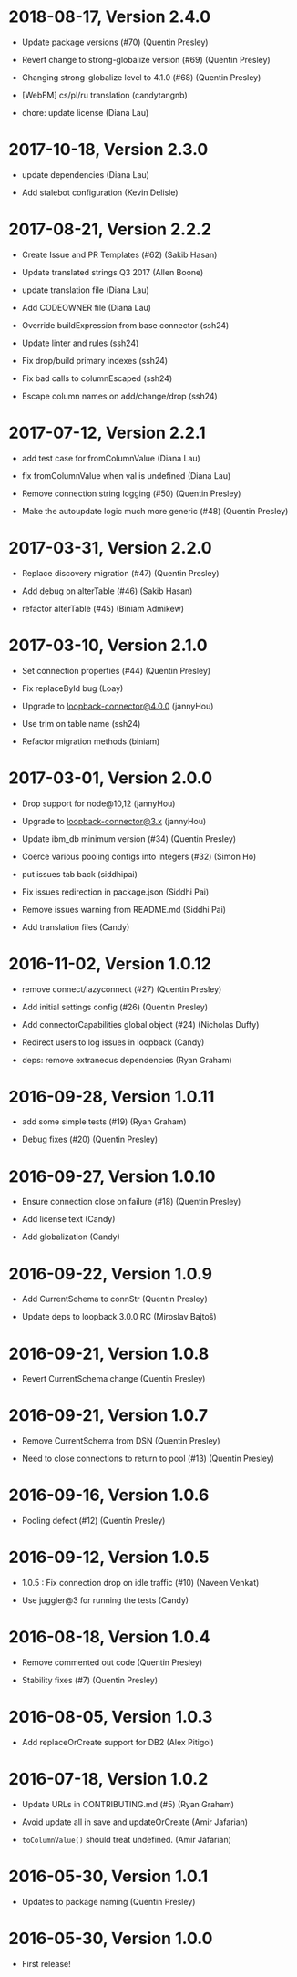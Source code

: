 2018-08-17, Version 2.4.0
=========================

 * Update package versions (#70) (Quentin Presley)

 * Revert change to strong-globalize version (#69) (Quentin Presley)

 * Changing strong-globalize level to 4.1.0 (#68) (Quentin Presley)

 * [WebFM] cs/pl/ru translation (candytangnb)

 * chore: update license (Diana Lau)


2017-10-18, Version 2.3.0
=========================

 * update dependencies (Diana Lau)

 * Add stalebot configuration (Kevin Delisle)


2017-08-21, Version 2.2.2
=========================

 * Create Issue and PR Templates (#62) (Sakib Hasan)

 * Update translated strings Q3 2017 (Allen Boone)

 * update translation file (Diana Lau)

 * Add CODEOWNER file (Diana Lau)

 * Override buildExpression from base connector (ssh24)

 * Update linter and rules (ssh24)

 * Fix drop/build primary indexes (ssh24)

 * Fix bad calls to columnEscaped (ssh24)

 * Escape column names on add/change/drop (ssh24)


2017-07-12, Version 2.2.1
=========================

 * add test case for fromColumnValue (Diana Lau)

 * fix fromColumnValue when val is undefined (Diana Lau)

 * Remove connection string logging (#50) (Quentin Presley)

 * Make the autoupdate logic much more generic (#48) (Quentin Presley)


2017-03-31, Version 2.2.0
=========================

 * Replace discovery migration (#47) (Quentin Presley)

 * Add debug on alterTable (#46) (Sakib Hasan)

 * refactor alterTable (#45) (Biniam Admikew)


2017-03-10, Version 2.1.0
=========================

 * Set connection properties (#44) (Quentin Presley)

 * Fix replaceById bug (Loay)

 * Upgrade to loopback-connector@4.0.0 (jannyHou)

 * Use trim on table name (ssh24)

 * Refactor migration methods (biniam)


2017-03-01, Version 2.0.0
=========================

 * Drop support for node@10,12 (jannyHou)

 * Upgrade to loopback-connector@3.x (jannyHou)

 * Update ibm_db minimum version (#34) (Quentin Presley)

 * Coerce various pooling configs into integers (#32) (Simon Ho)

 * put issues tab back (siddhipai)

 * Fix issues redirection in package.json (Siddhi Pai)

 * Remove issues warning from README.md (Siddhi Pai)

 * Add translation files (Candy)


2016-11-02, Version 1.0.12
==========================

 * remove connect/lazyconnect (#27) (Quentin Presley)

 * Add initial settings config (#26) (Quentin Presley)

 * Add connectorCapabilities global object (#24) (Nicholas Duffy)

 * Redirect users to log issues in loopback (Candy)

 * deps: remove extraneous dependencies (Ryan Graham)


2016-09-28, Version 1.0.11
==========================

 * add some simple tests (#19) (Ryan Graham)

 * Debug fixes (#20) (Quentin Presley)


2016-09-27, Version 1.0.10
==========================

 * Ensure connection close on failure (#18) (Quentin Presley)

 * Add license text (Candy)

 * Add globalization (Candy)


2016-09-22, Version 1.0.9
=========================

 * Add CurrentSchema to connStr (Quentin Presley)

 * Update deps to loopback 3.0.0 RC (Miroslav Bajtoš)


2016-09-21, Version 1.0.8
=========================

 * Revert CurrentSchema change (Quentin Presley)


2016-09-21, Version 1.0.7
=========================

 * Remove CurrentSchema from DSN (Quentin Presley)

 * Need to close connections to return to pool (#13) (Quentin Presley)


2016-09-16, Version 1.0.6
=========================

 * Pooling defect (#12) (Quentin Presley)


2016-09-12, Version 1.0.5
=========================

 * 1.0.5 : Fix connection drop on idle traffic (#10) (Naveen Venkat)

 * Use juggler@3 for running the tests (Candy)


2016-08-18, Version 1.0.4
=========================

 * Remove commented out code (Quentin Presley)

 * Stability fixes (#7) (Quentin Presley)


2016-08-05, Version 1.0.3
=========================

 * Add replaceOrCreate support for DB2 (Alex Pitigoi)


2016-07-18, Version 1.0.2
=========================

 * Update URLs in CONTRIBUTING.md (#5) (Ryan Graham)

 * Avoid update all in save and updateOrCreate (Amir Jafarian)

 * `toColumnValue()` should treat undefined. (Amir Jafarian)


2016-05-30, Version 1.0.1
=========================

 * Updates to package naming (Quentin Presley)


2016-05-30, Version 1.0.0
=========================

 * First release!
